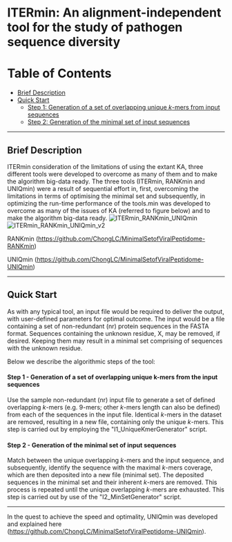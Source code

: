 # ITERmin: An alignment-independent tool for the study of pathogen sequence diversity

Table of Contents
====================
- [Brief Description](#brief-description)
- [Quick Start](#quick-start)
    + [Step 1: Generation of a set of overlapping unique *k*-mers from input sequences](#step-1---generation-of-a-set-of-overlapping-unique-k-mers-from-the-input-sequences)
    + [Step 2: Generation of the minimal set of input sequences](#step-2---generation-of-the-minimal-set-of-input-sequences)    

---
## Brief Description
ITERmin consideration of the limitations of using the extant KA, three different tools were developed to overcome as many of them and to make the algorithm big-data ready. The three tools (ITERmin, RANKmin and UNIQmin) were a result of sequential effort in, first, overcoming the limitations in terms of optimising the minimal set and subsequently, in optimizing the run-time performance of the tools.min was developed to overcome as many of the issues of KA (referred to figure below) and to make the algorithm big-data ready. 
![ITERmin_RANKmin_UNIQmin](https://user-images.githubusercontent.com/51225708/157502269-2a207c71-f45d-4109-b473-ea5fd88a2553.png)
![ITERmin_RANKmin_UNIQmin_v2](https://user-images.githubusercontent.com/51225708/157503043-4f22f577-7e9f-4a73-85b0-432fc440d520.png)

RANKmin (https://github.com/ChongLC/MinimalSetofViralPeptidome-RANKmin) 

UNIQmin (https://github.com/ChongLC/MinimalSetofViralPeptidome-UNIQmin)

---
## Quick Start
As with any typical tool, an input file would be required to deliver the output, with user-defined parameters for optimal outcome. The input would be a file containing a set of non-redundant (nr) protein sequences in the FASTA format. Sequences containing the unknown residue, X, may be removed, if desired. Keeping them may result in a minimal set comprising of sequences with the unknown residue.

Below we describe the algorithmic steps of the tool: 

#### Step 1 - Generation of a set of overlapping unique k-mers from the input sequences
Use the sample non-redundant (nr) input file to generate a set of defined overlapping *k*-mers (e.g. 9-mers; other *k*-mers length can also be defined) from each of the sequences in the input file. Identical *k*-mers in the dataset are removed, resulting in a new file, containing only the unique *k*-mers. This step is carried out by employing the "I1_UniqueKmerGenerator" script.

#### Step 2 - Generation of the minimal set of input sequences
Match between the unique overlapping *k*-mers and the input sequence, and subsequently, identify the sequence with the maximal *k*-mers coverage, which are then deposited into a new file (minimal set). The deposited sequences in the minimal set and their inherent *k*-mers are removed. This process is repeated until the unique overlapping *k*-mers are exhausted. This step is carried out by use of the "I2_MinSetGenerator" script.

---

In the quest to achieve the speed and optimality, UNIQmin was developed and explained here (https://github.com/ChongLC/MinimalSetofViralPeptidome-UNIQmin). 
